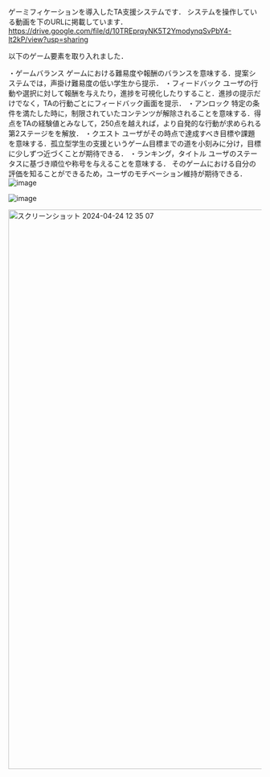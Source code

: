 ゲーミフィケーションを導入したTA支援システムです．
システムを操作している動画を下のURLに掲載しています．
https://drive.google.com/file/d/10TREprqyNK5T2YmodynqSvPbY4-lt2kP/view?usp=sharing

以下のゲーム要素を取り入れました．

・ゲームバランス
ゲームにおける難易度や報酬のバランスを意味する．提案システムでは，声掛け難易度の低い学生から提示．
・フィードバック
ユーザの行動や選択に対して報酬を与えたり，進捗を可視化したりすること．進捗の提示だけでなく，TAの行動ごとにフィードバック画面を提示．
・アンロック
特定の条件を満たした時に，制限されていたコンテンツが解除されることを意味する．得点をTAの経験値とみなして，250点を越えれば，より自発的な行動が求められる第2ステージをを解放．
・クエスト
ユーザがその時点で達成すべき目標や課題を意味する．孤立型学生の支援というゲーム目標までの道を小刻みに分け，目標に少しずつ近づくことが期待できる．
・ランキング，タイトル
ユーザのステータスに基づき順位や称号を与えることを意味する．
そのゲームにおける自分の評価を知ることができるため，ユーザのモチベーション維持が期待できる．
![image](https://github.com/66884kanato/TA_Support_System/assets/167945386/994e73e1-b670-4439-979f-3879d86cef63)

![image](https://github.com/66884kanato/TA_Support_System/assets/167945386/5d7a8263-bc52-4999-a9f9-c1ecbe33e935)


<img width="1113" alt="スクリーンショット 2024-04-24 12 35 07" src="https://github.com/66884kanato/TA_Support_System/assets/167945386/f747c142-ffa2-46c1-b8f3-2a6c272d3100">
